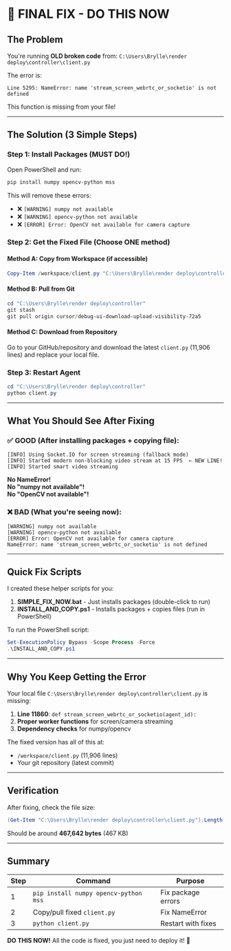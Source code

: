 # 🚨 FINAL FIX - DO THIS NOW

## The Problem

You're running **OLD broken code** from: `C:\Users\Brylle\render deploy\controller\client.py`

The error is:
```
Line 5295: NameError: name 'stream_screen_webrtc_or_socketio' is not defined
```

This function is missing from your file!

---

## The Solution (3 Simple Steps)

### Step 1: Install Packages (MUST DO!)

Open PowerShell and run:

```powershell
pip install numpy opencv-python mss
```

This will remove these errors:
- ❌ `[WARNING] numpy not available`
- ❌ `[WARNING] opencv-python not available`
- ❌ `[ERROR] Error: OpenCV not available for camera capture`

### Step 2: Get the Fixed File (Choose ONE method)

#### Method A: Copy from Workspace (if accessible)
```powershell
Copy-Item /workspace/client.py "C:\Users\Brylle\render deploy\controller\client.py" -Force
```

#### Method B: Pull from Git
```powershell
cd "C:\Users\Brylle\render deploy\controller"
git stash
git pull origin cursor/debug-ui-download-upload-visibility-72a5
```

#### Method C: Download from Repository
Go to your GitHub/repository and download the latest `client.py` (11,906 lines) and replace your local file.

### Step 3: Restart Agent

```powershell
cd "C:\Users\Brylle\render deploy\controller"
python client.py
```

---

## What You Should See After Fixing

### ✅ GOOD (After installing packages + copying file):
```
[INFO] Using Socket.IO for screen streaming (fallback mode)
[INFO] Started modern non-blocking video stream at 15 FPS  ← NEW LINE!
[INFO] Started smart video streaming
```

**No NameError!**  
**No "numpy not available"!**  
**No "OpenCV not available"!**

### ❌ BAD (What you're seeing now):
```
[WARNING] numpy not available
[WARNING] opencv-python not available  
[ERROR] Error: OpenCV not available for camera capture
NameError: name 'stream_screen_webrtc_or_socketio' is not defined
```

---

## Quick Fix Scripts

I created these helper scripts for you:

1. **SIMPLE_FIX_NOW.bat** - Just installs packages (double-click to run)
2. **INSTALL_AND_COPY.ps1** - Installs packages + copies files (run in PowerShell)

To run the PowerShell script:
```powershell
Set-ExecutionPolicy Bypass -Scope Process -Force
.\INSTALL_AND_COPY.ps1
```

---

## Why You Keep Getting the Error

Your local file `C:\Users\Brylle\render deploy\controller\client.py` is missing:

1. **Line 11860**: `def stream_screen_webrtc_or_socketio(agent_id):`
2. **Proper worker functions** for screen/camera streaming
3. **Dependency checks** for numpy/opencv

The fixed version has all of this at:
- `/workspace/client.py` (11,906 lines)
- Your git repository (latest commit)

---

## Verification

After fixing, check the file size:

```powershell
(Get-Item "C:\Users\Brylle\render deploy\controller\client.py").Length
```

Should be around **467,642 bytes** (467 KB)

---

## Summary

| Step | Command | Purpose |
|------|---------|---------|
| 1 | `pip install numpy opencv-python mss` | Fix package errors |
| 2 | Copy/pull fixed `client.py` | Fix NameError |
| 3 | `python client.py` | Restart with fixes |

**DO THIS NOW!** All the code is fixed, you just need to deploy it! 🚀
